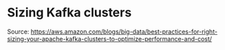 # Sizing Kafka clusters

Source: <https://aws.amazon.com/blogs/big-data/best-practices-for-right-sizing-your-apache-kafka-clusters-to-optimize-performance-and-cost/>
